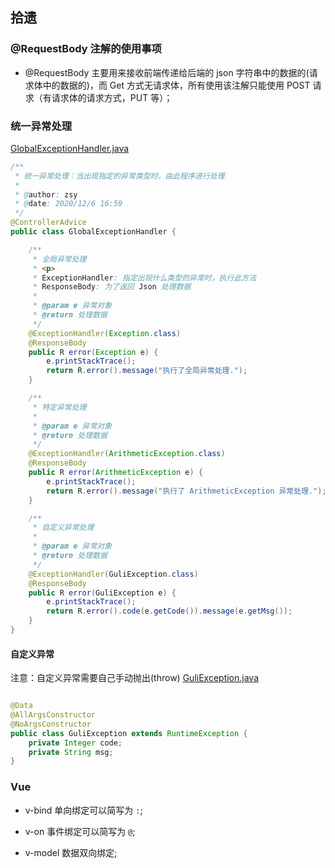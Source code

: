 ## 拾遗

### @RequestBody 注解的使用事项

- @RequestBody 主要用来接收前端传递给后端的 json 字符串中的数据的(请求体中的数据的)，而 Get 方式无请求体，所有使用该注解只能使用 POST 请求（有请求体的请求方式，PUT 等）；

### 统一异常处理

[GlobalExceptionHandler.java](/guli_common/service_base/src/main/java/com/tassel/base/exception/GlobalExceptionHandler.java)

```java
/**
 * 统一异常处理：当出现指定的异常类型时，由此程序进行处理
 *
 * @author: zsy
 * @date: 2020/12/6 16:59
 */
@ControllerAdvice
public class GlobalExceptionHandler {

    /**
     * 全局异常处理
     * <p>
     * ExceptionHandler: 指定出现什么类型的异常时，执行此方法
     * ResponseBody: 为了返回 Json 处理数据
     *
     * @param e 异常对象
     * @return 处理数据
     */
    @ExceptionHandler(Exception.class)
    @ResponseBody
    public R error(Exception e) {
        e.printStackTrace();
        return R.error().message("执行了全局异常处理.");
    }

    /**
     * 特定异常处理
     *
     * @param e 异常对象
     * @return 处理数据
     */
    @ExceptionHandler(ArithmeticException.class)
    @ResponseBody
    public R error(ArithmeticException e) {
        e.printStackTrace();
        return R.error().message("执行了 ArithmeticException 异常处理.");
    }

    /**
     * 自定义异常处理
     *
     * @param e 异常对象
     * @return 处理数据
     */
    @ExceptionHandler(GuliException.class)
    @ResponseBody
    public R error(GuliException e) {
        e.printStackTrace();
        return R.error().code(e.getCode()).message(e.getMsg());
    }
}

```

#### 自定义异常

注意：自定义异常需要自己手动抛出(throw)
[GuliException.java](/guli_common/service_base/src/main/java/com/tassel/base/exception/GuliException.java)

```java

@Data
@AllArgsConstructor
@NoArgsConstructor
public class GuliException extends RuntimeException {
    private Integer code;
    private String msg;
}
```

### Vue 
- v-bind 单向绑定可以简写为 `:`;
- v-on 事件绑定可以简写为 `@`;

- v-model 数据双向绑定;